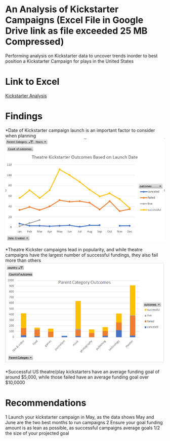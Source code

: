 # An Analysis of Kickstarter Campaigns (Excel File in Google Drive link as file exceeded 25 MB Compressed)
Performing analysis on Kickstarter data to uncover trends inorder to best position a Kickstarter Campaign for plays in the United States

# Link to Excel
[Kickstarter Analysis](https://drive.google.com/file/d/1aTCZ5YLa2bIb324H1nM-IDveQ7_MfrjR/view?usp=sharing)

# Findings
*Date of Kickstarter campaign launch is an important factor to consider when planning
![Launch Date Outcomes](OutcomesLineChart.png)

*Theatre Kickster campaigns lead in popularity, and while theatre campaigns have the largest number of successful fundings, they also fail more than others
![Campaign Category Outcomes](ParentCategoryOutcomes.png)

*Successful US theatre/play kickstarters have an average funding goal of around $5,000, while those failed have an average funding goal over $10,0000


# Recommendations
1 Launch your kickstarter campaign in May, as the data shows May and June are the two best months to run campaigns
2 Ensure your goal funding amount is as lean as possible, as successful campaigns average goals 1/2 the size of your projected goal

